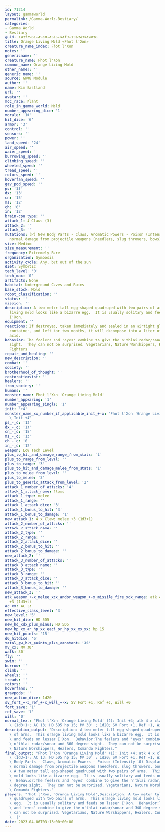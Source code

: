 ```yaml
---
id: 71214
layout: gammaworld
permalink: /Gamma-World-Bestiary/
categories:
- Gamma World
- Bestiary
guid: 192f7561-4540-45a5-a4f3-13a2e3a49826
title: Orange Living Mold «Fhot l'Xon»
creature_name_index: Fhot l'Xon
notes: ''
genericname: ''
creature_name: Fhot l'Xon
common_name: Orange Living Mold
other_names: ''
generic_name: ''
source: GW08 Module
author: ''
name: Kim Eastland
url: ''
avatar: ''
mcc_race: Plant
role_in_gamma_world: Mold
number_appearing_dice: '1'
morale: '10'
hit_dice: '6'
armor: '3'
control: ''
sensors: ''
power: ''
land_speed: '24'
air_speed: ''
water_speed: ''
burrowing_speed: ''
climbing_speed: ''
wheeled_speed: ''
tread_speed: ''
rotors_speed: ''
hoverfan_speed: ''
gav_pod_speed: ''
ps: '13'
dx: '13'
cn: '15'
ms: '12'
ch: '0'
in: '12'
brain-cpu type: ''
attack_1: 4 Claws (3)
attack_2: ''
attack_3: ''
mutations: (P) New Body Parts - Claws, Aromatic Powers - Poison (Intensity 10) Displacement.  Takes
  normal damage from projectile weapons (needlers, slug throwers, bows)
size: Medium
size_measurement: ''
frequency: Extremely Rare
organization: Symbosis
activity_cycle: Any, but out of the sun
diet: Symbotic
tech_level: '0'
tech_max: '0'
artifacts: None
habitat: Underground Caves and Ruins
base_stock: Mold
robot_classification: ''
status: ''
mission: ''
description: A two meter tall egg-shaped quadruped with two pairs of arms.  This orange
  living mold looks like a bizarre egg.  It is usually solitary and feeds on lesser
  I'Xon.
equipment: ''
reactions: If destroyed, taken immediately and sealed in an airtight glass or certamic
  container, and left for two months, it will decompose into a liter of Intenity Corrosive
  acid.
behavior: The feelers and 'eyes' combine to give the n'thlai radar/sonar and 360 degree
  sight.  They can not be surprised. Vegetarians, Nature Worshippers, Healers, Comando
  Fighters.
repair_and_healing: ''
new_description: ''
combat: ''
society: ''
brotherhood_of_thought: ''
restorationsist: ''
healers: ''
iron_society: ''
humans: ''
monster_name: Fhot l'Xon 'Orange Living Mold'
number_appearing: '1'
number_appearing_single: '1'
init: '+4'
monster_name_xx_number_if_applicable_init_+-x: "Fhot l'Xon 'Orange Living Mold' (1):\
  \ Init +4"
ps_-_c: '13'
dx_-_c: '13'
cn_-_c: '15'
ms_-_c: '12'
ch_-_c: '0'
in_-_c: '12'
weapon: Low Tech Level
plus_to_hit_and_damage_range_from_stats: '1'
plus_to_range_from_level: ''
plus_to_range: '3'
plus_to_hit_and_damage_melee_from_stats: '1'
plus_to_melee_from_level: ''
plus_to_melee: '3'
plus_to_generic_attack_from_level: '2'
attack_1_number_of_attacks: '4'
attack_1_attack_name: Claws
attack_1_type: melee
attack_1_range: ''
attack_1_attack_dice: '3'
attack_1_bonus_to_hit: '3'
attack_1_bonus_to_damage: '1'
new_attack_1: 4 x Claws melee +3 (1d3+1)
attack_2_number_of_attacks: ''
attack_2_attack_name: ''
attack_2_type: ''
attack_2_range: ''
attack_2_attack_dice: ''
attack_2_bonus_to_hit: ''
attack_2_bonus_to_damage: ''
new_attack_2: ''
attack_3_number_of_attacks: ''
attack_3_attack_name: ''
attack_3_type: ''
attack_3_range: ''
attack_3_attack_dice: ''
attack_3_bonus_to_hit: ''
attack_3_bonus_to_damage: ''
new_attack_3: ''
atk_weapon_+-x_melee_xdx_andor_weapon_+-x_missile_fire_xdx_range: atk 4 x claws melee
  +3 (1d3+1)
ac_xx: AC 13
effective_class_level: '3'
new_level: '5'
new_hit_dice: HD 5D5
new_hd_xdx_plus_minus: HD 5D5
new_hp_xx_or_hp_xx_each_or_hp_xx_xx_xx: hp 15
new_hit_points: '15'
d6_hitdice: '6'
total_gw_hit_points_plus_constant: '36'
mv_xx: MV 30'
walk: 30'
fly: ''
swim: ''
burrow: ''
climb: ''
wheels: ''
treads: ''
rotors: ''
hoverfans: ''
gravpods: ''
new_action_dice: 1d20
sv_fort_+-x_ref_+-x_will_+-x: SV Fort +1, Ref +1, Will +0
fort_save: '1'
ref_save: '1'
will: '0'
normal_text: "Fhot l'Xon 'Orange Living Mold' (1): Init +4; atk 4 x claws melee +3\
  \ (1d3+1); AC 13; HD 5D5 hp 15; MV 30' ; 1d20; SV Fort +1, Ref +1, Will +0"
description_output: "Description: A two meter tall egg-shaped quadruped with two pairs\
  \ of arms.  This orange living mold looks like a bizarre egg.  It is usually solitary\
  \ and feeds on lesser I'Xon.  Behavior:The feelers and 'eyes' combine to give the\
  \ n'thlai radar/sonar and 360 degree sight.  They can not be surprised. Vegetarians,\
  \ Nature Worshippers, Healers, Comando Fighters."
final_output: "Fhot l'Xon 'Orange Living Mold' (1): Init +4; atk 4 x claws melee +3\
  \ (1d3+1); AC 13; HD 5D5 hp 15; MV 30' ; 1d20; SV Fort +1, Ref +1, Will +0(P) New\
  \ Body Parts - Claws, Aromatic Powers - Poison (Intensity 10) Displacement.  Takes\
  \ normal damage from projectile weapons (needlers, slug throwers, bows)Description:\
  \ A two meter tall egg-shaped quadruped with two pairs of arms.  This orange living\
  \ mold looks like a bizarre egg.  It is usually solitary and feeds on lesser I'Xon.\
  \  Behavior:The feelers and 'eyes' combine to give the n'thlai radar/sonar and 360\
  \ degree sight.  They can not be surprised. Vegetarians, Nature Worshippers, Healers,\
  \ Comando Fighters."
players: "Fhot l'Xon; 'Orange Living Mold';Description: A two meter tall egg-shaped\
  \ quadruped with two pairs of arms.  This orange living mold looks like a bizarre\
  \ egg.  It is usually solitary and feeds on lesser I'Xon.  Behavior:The feelers\
  \ and 'eyes' combine to give the n'thlai radar/sonar and 360 degree sight.  They\
  \ can not be surprised. Vegetarians, Nature Worshippers, Healers, Comando Fighters.\
  \  |"
date: 2023-04-06T03:13:00+00:00
---
```

</br>